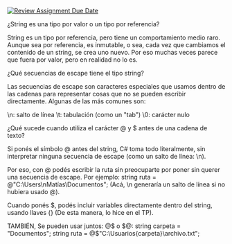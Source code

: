 [![Review Assignment Due Date](https://classroom.github.com/assets/deadline-readme-button-22041afd0340ce965d47ae6ef1cefeee28c7c493a6346c4f15d667ab976d596c.svg)](https://classroom.github.com/a/24pP-Pw_)

¿String es una tipo por valor o un tipo por referencia?

String es un tipo por referencia, pero tiene un comportamiento medio raro. Aunque sea por referencia, es inmutable, o sea, cada vez que cambiamos el contenido de un string, se crea uno nuevo. Por eso muchas veces parece que fuera por valor, pero en realidad no lo es.

¿Qué secuencias de escape tiene el tipo string?

Las secuencias de escape son caracteres especiales que usamos dentro de las cadenas para representar cosas que no se pueden escribir directamente. Algunas de las más comunes son:

\n: salto de línea
\t: tabulación (como un "tab")
\0: carácter nulo

¿Qué sucede cuando utiliza el carácter @ y $ antes de una cadena de texto?

Si ponés el símbolo @ antes del string, C# toma todo literalmente, sin interpretar ninguna secuencia de escape (como un salto de línea: \n).

Por eso, con @ podés escribir la ruta sin preocuparte por poner sin querer una secuencia de escape.
Por ejemplo: string ruta = @"C:\Users\nMatías\Documentos"; (Acá, \n generaría un salto de línea si no hubiera usado @).

Cuando ponés $, podés incluir variables directamente dentro del string, usando llaves {} (De esta manera, lo hice en el TP).

TAMBIÉN, Se pueden usar juntos: @$ o $@:
string carpeta = "Documentos";
string ruta = @$"C:\Usuarios\{carpeta}\archivo.txt";

